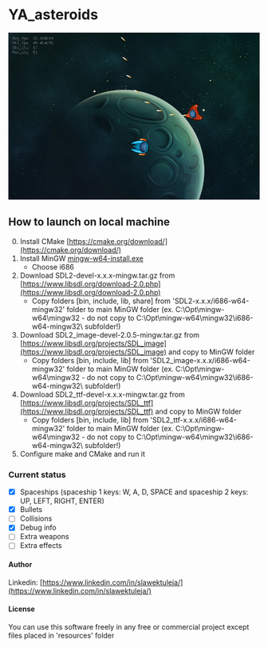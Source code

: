 
# YA_asteroids

![s1](screenshots/s1.png)

## How to launch on local machine

0. Install CMake [https://cmake.org/download/](https://cmake.org/download/)
1. Install MinGW [mingw-w64-install.exe](http://sourceforge.net/projects/mingw-w64/files/Toolchains%20targetting%20Win32/Personal%20Builds/mingw-builds/installer/mingw-w64-install.exe/download)
    * Choose i686
2. Download SDL2-devel-x.x.x-mingw.tar.gz from [https://www.libsdl.org/download-2.0.php](https://www.libsdl.org/download-2.0.php)
    * Copy folders \[bin, include, lib, share\] from 'SDL2-x.x.x/i686-w64-mingw32' folder to main MinGW folder (ex. C:\Opt\mingw-w64\mingw32 - do not copy to C:\Opt\mingw-w64\mingw32\i686-w64-mingw32\ subfolder!)
3. Download SDL2_image-devel-2.0.5-mingw.tar.gz from [https://www.libsdl.org/projects/SDL_image](https://www.libsdl.org/projects/SDL_image) and copy to MinGW folder
    * Copy folders \[bin, include, lib\] from 'SDL2_image-x.x.x/i686-w64-mingw32' folder to main MinGW folder (ex. C:\Opt\mingw-w64\mingw32 - do not copy to C:\Opt\mingw-w64\mingw32\i686-w64-mingw32\ subfolder!)
4. Download SDL2_ttf-devel-x.x.x-mingw.tar.gz from [https://www.libsdl.org/projects/SDL_ttf](https://www.libsdl.org/projects/SDL_ttf) and copy to MinGW folder
    * Copy folders \[bin, include, lib\] from 'SDL2_ttf-x.x.x/i686-w64-mingw32' folder to main MinGW folder (ex. C:\Opt\mingw-w64\mingw32 - do not copy to C:\Opt\mingw-w64\mingw32\i686-w64-mingw32\ subfolder!)
5. Configure make and CMake and run it


### Current status

- [x] Spaceships (spaceship 1 keys: W, A, D, SPACE and spaceship 2 keys: UP, LEFT, RIGHT, ENTER)
- [x] Bullets
- [ ] Collisions
- [x] Debug info
- [ ] Extra weapons
- [ ] Extra effects  

#### Author

Linkedin: [https://www.linkedin.com/in/slawektuleja/](https://www.linkedin.com/in/slawektuleja/)

#### License

You can use this software freely in any free or commercial project except files placed in 'resources' folder
